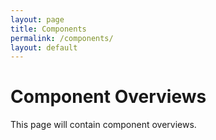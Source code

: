 ```yaml
---
layout: page
title: Components
permalink: /components/
layout: default
---
```


# Component Overviews

This page will contain component overviews. 